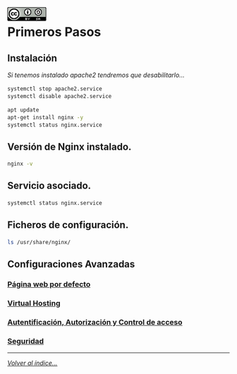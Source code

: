 <img src="../imagenes/MI-LICENCIA88x31.png" style="float: left; margin-right: 10px;" />

# Primeros Pasos
<!-- NGINX -T -->
## Instalación

*Si tenemos instalado apache2 tendremos que desabilitarlo...*

```bash
systemctl stop apache2.service 
systemctl disable apache2.service 
```

```bash
apt update
apt-get install nginx -y
systemctl status nginx.service
```

## Versión de Nginx instalado.

```bash
nginx -v
```

## Servicio asociado.

```bash
systemctl status nginx.service
```

## Ficheros de configuración.

```bash
ls /usr/share/nginx/

```

## Configuraciones Avanzadas

### [Página web por defecto](CasosPracticosApartados/paginaWebDefecto.md)
### [Virtual Hosting](CasosPracticosApartados/VirtualHosting.md)
### [Autentificación, Autorización y Control de acceso](CasosPracticosApartados/autenAutoContAcc.md)
### [Seguridad](CasosPracticosApartados/seguridad.md)
________________________________________
*[Volver al índice...](../README.md)*